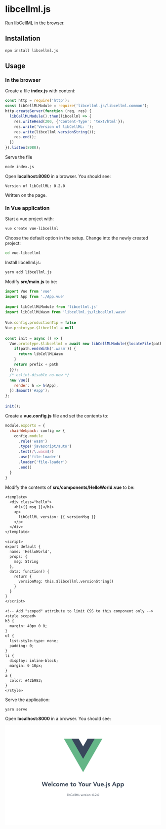 
# libcellml.js

Run libCellML in the browser.

## Installation

``` bash
npm install libcellml.js
```

## Usage

### In the browser

Create a file **index.js** with content:

``` javascript
const http = require('http');
const libCellMLModule = require('libcellml.js/libcellml.common');
http.createServer(function (req, res) {
  libCellMLModule().then(libcellml => {
    res.writeHead(200, {'Content-Type': 'text/html'});
    res.write('Version of libCellML: ');
    res.write(libcellml.versionString());
    res.end();
  })
}).listen(8080);
```

Serve the file

``` bash
node index.js
```

Open **localhost:8080** in a browser.
You should see:

```
Version of libCellML: 0.2.0
```

Written on the page.

### In Vue application

Start a vue project with:

```bash
vue create vue-libcellml
```

Choose the default option in the setup.
Change into the newly created project:

```bash
cd vue-libcellml
```

Install libcellml.js:

```bash
yarn add libcellml.js
```

Modify **src/main.js** to be:

```javascript
import Vue from 'vue'
import App from './App.vue'

import libCellMLModule from 'libcellml.js'
import libCellMLWasm from 'libcellml.js/libcellml.wasm'

Vue.config.productionTip = false
Vue.prototype.$libcellml = null

const init = async () => {
  Vue.prototype.$libcellml = await new libCellMLModule({locateFile(path, prefix) {
    if(path.endsWith('.wasm')) {
      return libCellMLWasm
    }
    return prefix + path
  }});
  /* eslint-disable no-new */
  new Vue({
    render: h => h(App),
  }).$mount('#app');
};
 
init();
```

Create a **vue.config.js** file and set the contents to:

```javascript
module.exports = {
  chainWebpack: config => {
    config.module
      .rule('wasm')
      .type('javascript/auto')
      .test(/\.wasm$/)
      .use('file-loader')
      .loader('file-loader')
      .end()
  }
}
```

Modify the contents of **src/components/HelloWorld.vue** to be:

```vue
<template>
  <div class="hello">
    <h1>{{ msg }}</h1>
    <p>
      libCellML version: {{ versionMsg }}
    </p>
  </div>
</template>

<script>
export default {
  name: 'HelloWorld',
  props: {
    msg: String
  },
  data: function() {
    return {
      versionMsg: this.$libcellml.versionString()
    }
  }
}
</script>

<!-- Add "scoped" attribute to limit CSS to this component only -->
<style scoped>
h3 {
  margin: 40px 0 0;
}
ul {
  list-style-type: none;
  padding: 0;
}
li {
  display: inline-block;
  margin: 0 10px;
}
a {
  color: #42b983;
}
</style>
```

Serve the application:

```bash
yarn serve
```

Open **localhost:8000** in a browser.
You should see:

![Vue app showing libcellml version](vue-app-with-libcellml.png)
